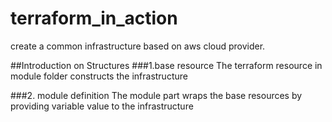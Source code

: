 # terraform_in_action
create a common infrastructure based on aws cloud provider.

##Introduction on Structures
###1.base resource 
The terraform resource in module folder constructs the infrastructure

###2. module definition
The module part wraps the base resources by providing variable value to the infrastructure
 